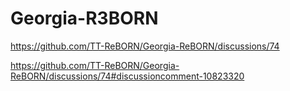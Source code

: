 # Georgia-R3BORN

https://github.com/TT-ReBORN/Georgia-ReBORN/discussions/74


https://github.com/TT-ReBORN/Georgia-ReBORN/discussions/74#discussioncomment-10823320

